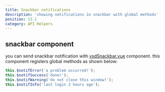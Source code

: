 ```yaml
---
title: Snackbar notifications
description: 'showing notifications in snackbar with global methods'
position: 13.1
category: API Helpers
---
```


## snackbar component
you can send snackbar notification with [vsdSnackbar.vue](https://github.com/savyjs/vuetify-strapi-dashboard/blob/master/src/components/VsdSnackbar.vue) component. this component registers global methods as shown below:
```js
this.$notifError('a problem occurred!');
this.$notifSuccess('done!');
this.$notifWarning('do not close this window!');
this.$notifInfo('last login 2 hours ago');
```